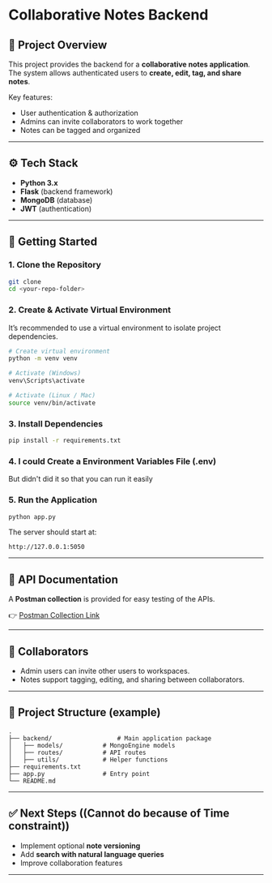 
# Collaborative Notes Backend

## 📌 Project Overview
This project provides the backend for a **collaborative notes application**.  
The system allows authenticated users to **create, edit, tag, and share notes**.  

Key features:
- User authentication & authorization
- Admins can invite collaborators to work together
- Notes can be tagged and organized

---

## ⚙️ Tech Stack
- **Python 3.x**
- **Flask** (backend framework)
- **MongoDB** (database)
- **JWT** (authentication)

---

## 🚀 Getting Started

### 1. Clone the Repository
```bash
git clone 
cd <your-repo-folder>
```

### 2. Create & Activate Virtual Environment
It’s recommended to use a virtual environment to isolate project dependencies.

```bash
# Create virtual environment
python -m venv venv

# Activate (Windows)
venv\Scripts\activate

# Activate (Linux / Mac)
source venv/bin/activate
```

### 3. Install Dependencies
```bash
pip install -r requirements.txt
```

### 4. I could Create a Environment Variables File (.env)
But didn't did it so that you can run it easily

### 5. Run the Application
```bash
python app.py
```

The server should start at:  
```
http://127.0.0.1:5050
```

---

## 🧪 API Documentation
A **Postman collection** is provided for easy testing of the APIs.  


👉 [Postman Collection Link](https://darshitvarshney-8750718.postman.co/workspace/NotesApp~1bc03347-5dfe-4c54-bc67-cefc89ad96f0/collection/47681806-908fde07-cb70-47cc-b7d2-b4f927e52fa3?action=share&source=copy-link&creator=47681806)

---

## 👥 Collaborators
- Admin users can invite other users to workspaces.
- Notes support tagging, editing, and sharing between collaborators.

---

## 📂 Project Structure (example)
```
.
├── backend/                  # Main application package
│   ├── models/           # MongoEngine models
│   ├── routes/           # API routes
│   ├── utils/            # Helper functions
├── requirements.txt
├── app.py                # Entry point
└── README.md
```

---

## ✅ Next Steps ((Cannot do because of Time constraint))
- Implement optional **note versioning**  
- Add **search with natural language queries**  
- Improve collaboration features

---
